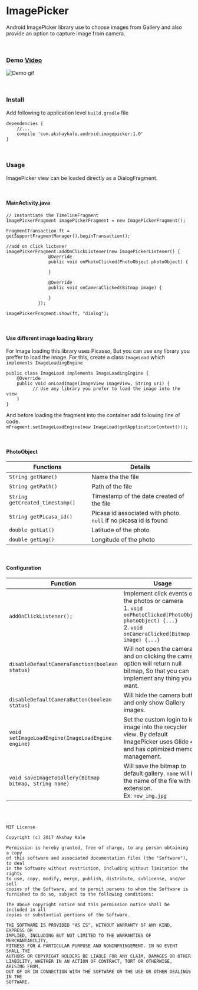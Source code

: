 # ImagePicker

Android ImagePicker library use to choose images from Gallery and also provide an option to capture image from camera.

<br>

### Demo [Video](https://youtu.be/ip0RlWPMN4k) 
![](https://raw.githubusercontent.com/akshaykale/ImagePicker/master/media/demo_gif.gif "Demo gif")


<br>

### Install

Add following to application level ```build.gradle``` file<br>
```
dependencies {
    //...
    compile 'com.akshaykale.android:imagepicker:1.0'
}
```
<br>

### Usage

ImagePicker view can be loaded directly as a DialogFragment.

<br>

#### MainActivity.java

```
// instantiate the TimelineFragment
ImagePickerFragment imagePickerFragment = new ImagePickerFragment();

FragmentTransaction ft = getSupportFragmentManager().beginTransaction();

//add on click lictener
imagePickerFragment.addOnClickListener(new ImagePickerListener() {
                @Override
                public void onPhotoClicked(PhotoObject photoObject) {
                    
                }

                @Override
                public void onCameraClicked(Bitmap image) {

                }
            });

imagePickerFragment.show(ft, "dialog");

```
<br>

#### Use different image loading library

For Image loading this library uses Picasso, But you can use any library you preffer to load the image.
For this, create a class ```ImageLoad``` which  ```implements ImageLoadingEngine``` 
```
public class ImageLoad implements ImageLoadingEngine {
    @Override
    public void onLoadImage(ImageView imageView, String uri) {
          // Use any library you prefer to load the image into the view
    }
}
```
And before loading the fragment into the container add following line of code.<br>
```mFragment.setImageLoadEngine(new ImageLoad(getApplicationContext()));```

<br>

#### PhotoObject
| Functions | Details |
|---|---|
| ```String getName()``` | Name the the file |
| ```String getPath()``` | Path of the file |
| ```String getCreated_timestamp()``` | Timestamp of the date created of the file |
| ```String getPicasa_id()```| Picasa id associated with photo. ```null``` if no picasa id is found|
| ```double getLat()``` | Latitude of the photo |
| ```double getLng()``` | Longitude of the photo |

<br>

#### Configuration

| Function | Usage |
|---|---|
|```addOnClickListener();```| Implement click events on the photos or camera <br>1. ```void onPhotoClicked(PhotoObject photoObject) {...}``` <br>2. ```void onCameraClicked(Bitmap image) {...}```|
|```disableDefaultCameraFunction(boolean status)```| Will not open the camera and on clicking the camera option will return null bitmap, So that you can implement any thing you want.|
|```disableDefaultCameraButton(boolean status)```| Will hide the camera button and only show Gallery images.|
|```void setImageLoadEngine(ImageLoadEngine engine)```| Set the custom login to load image into the recycler view. By default ImagePicker uses Glide 4.x, and has optimized memory management.|
|```void saveImageToGallery(Bitmap bitmap, String name)```| Will save the bitmap to default gallery. ```name``` will be the name of the file with extension.<br>Ex: ```new_img.jpg```|



<br>
<br>

```
MIT License

Copyright (c) 2017 Akshay Kale

Permission is hereby granted, free of charge, to any person obtaining a copy
of this software and associated documentation files (the "Software"), to deal
in the Software without restriction, including without limitation the rights
to use, copy, modify, merge, publish, distribute, sublicense, and/or sell
copies of the Software, and to permit persons to whom the Software is
furnished to do so, subject to the following conditions:

The above copyright notice and this permission notice shall be included in all
copies or substantial portions of the Software.

THE SOFTWARE IS PROVIDED "AS IS", WITHOUT WARRANTY OF ANY KIND, EXPRESS OR
IMPLIED, INCLUDING BUT NOT LIMITED TO THE WARRANTIES OF MERCHANTABILITY,
FITNESS FOR A PARTICULAR PURPOSE AND NONINFRINGEMENT. IN NO EVENT SHALL THE
AUTHORS OR COPYRIGHT HOLDERS BE LIABLE FOR ANY CLAIM, DAMAGES OR OTHER
LIABILITY, WHETHER IN AN ACTION OF CONTRACT, TORT OR OTHERWISE, ARISING FROM,
OUT OF OR IN CONNECTION WITH THE SOFTWARE OR THE USE OR OTHER DEALINGS IN THE
SOFTWARE.
```

